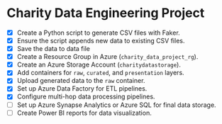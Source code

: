 # Charity Data Engineering Project 

- [x] Create a Python script to generate CSV files with Faker.
- [x] Ensure the script appends new data to existing CSV files.
- [x] Save the data to data file 
- [x] Create a Resource Group in Azure (`charity_data_project_rg`).
- [x] Create an Azure Storage Account (`charitydatastorage`).
- [x] Add containers for `raw`, `curated`, and `presentation` layers.
- [x] Upload generated data to the `raw` container.
- [x] Set up Azure Data Factory for ETL pipelines.
- [x] Configure multi-hop data processing pipelines.
- [ ] Set up Azure Synapse Analytics or Azure SQL for final data storage.
- [ ] Create Power BI reports for data visualization.
